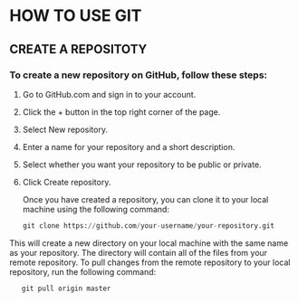 # HOW TO USE GIT

## CREATE A REPOSITOTY
### To create a new repository on GitHub, follow these steps:
1. Go to GitHub.com and sign in to your account.
2. Click the + button in the top right corner of the page.
3. Select New repository.
4. Enter a name for your repository and a short description.
5. Select whether you want your repository to be public or private.
6. Click Create repository.

   Once you have created a repository, you can clone it to your local machine using the following command:
   ``` python
   git clone https://github.com/your-username/your-repository.git
   ```
This will create a new directory on your local machine with the same name as your repository. The directory will contain all of the files from your remote repository.
To pull changes from the remote repository to your local repository, run the following command:

``` python
   git pull origin master
```



